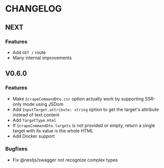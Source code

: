 # CHANGELOG

## NEXT

### Features

- Add `GET /` route
- Many internal improvements

## V0.6.0

### Features

- Make `ScrapeCommandDto.csr` option actually work by supporting SSR-only mode using JSDom
- Add `InputTarget.attribute: string` option to get the target's attribute instead of text content
- Add `TargetType.Html`
- If `ScrapeCommandDto.targets` is not provided or empty, return a single target with its value is the whole HTML
- Add Docker support

### Bugfixes

- Fix @nestjs/swagger not recognize complex types
